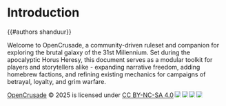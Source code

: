 # Introduction
{{#authors shanduur}}

Welcome to OpenCrusade, a community-driven ruleset and companion for exploring the brutal galaxy of the 31st Millennium. Set during the apocalyptic Horus Heresy, this document serves as a modular toolkit for players and storytellers alike - expanding narrative freedom, adding homebrew factions, and refining existing mechanics for campaigns of betrayal, loyalty, and grim warfare.

<a href="https://opencrusade.cc">OpenCrusade</a> © 2025 is licensed under <a href="https://creativecommons.org/licenses/by-nc-sa/4.0/">CC BY-NC-SA 4.0</a><img src="https://mirrors.creativecommons.org/presskit/icons/cc.svg" style="max-width: 1em;max-height:1em;margin-left: .2em;"><img src="https://mirrors.creativecommons.org/presskit/icons/by.svg" style="max-width: 1em;max-height:1em;margin-left: .2em;"><img src="https://mirrors.creativecommons.org/presskit/icons/nc.svg" style="max-width: 1em;max-height:1em;margin-left: .2em;"><img src="https://mirrors.creativecommons.org/presskit/icons/sa.svg" style="max-width: 1em;max-height:1em;margin-left: .2em;">
